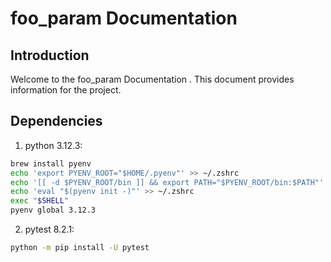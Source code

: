 
# foo_param Documentation

## Introduction

Welcome to the foo_param Documentation  . This document provides information for the project.

## Dependencies

1. python 3.12.3:

```sh
brew install pyenv
echo 'export PYENV_ROOT="$HOME/.pyenv"' >> ~/.zshrc
echo '[[ -d $PYENV_ROOT/bin ]] && export PATH="$PYENV_ROOT/bin:$PATH"' >> ~/.zshrc
echo 'eval "$(pyenv init -)"' >> ~/.zshrc
exec "$SHELL"
pyenv global 3.12.3
```

2. pytest 8.2.1:

```sh
python -m pip install -U pytest
```